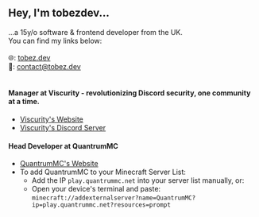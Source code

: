 ## Hey, I'm tobezdev...
...a 15y/o software & frontend developer from the UK.<br>You can find my links below:
<br><br>
🌐: [tobez.dev](https://tobez.dev)<br>
📩: [contact@tobez.dev](mailto:contact@tobez.dev?from=github)
<br><br>
#### Manager at Viscurity - revolutionizing Discord security, one community at a time.
- [Viscurity's Website](https://viscurity.com)
- [Viscurity's Discord Server](https://discord.gg/rHg6bdzU7V)

#### Head Developer at QuantrumMC<br>
- [QuantrumMC's Website](https://store.quantrummc.net)
- To add QuantrumMC to your Minecraft Server List:
  - Add the IP `play.quantrummc.net` into your server list manually, or:
  - Open your device's terminal and paste: `minecraft://addexternalserver?name=QuantrumMC?ip=play.quantrummc.net?resources=prompt`
